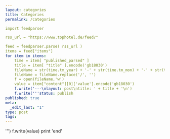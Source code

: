 ```yaml
---
layout: categories
title: Categories
permalink: /categories

import feedparser

rss_url = "https://www.tophotel.de/feed/"

feed = feedparser.parse( rss_url )
items = feed["items"]
for item in items:
    time = item[ "published_parsed" ]
    title = item[ "title" ].encode('gb18030')
    fileName = str(time.tm_year) + '-' + str(time.tm_mon) + '-' + str(time.tm_mday) + '-' + title + '.md'
    fileName = fileName.replace('/', '')
    f = open(fileName,'w')
    value = item["content"][0]['value'].encode('gb18030')
    f.write('---\nlayout: post\ntitle: ' + title + '\n')
    f.write('''status: publish
published: true
meta:
  _edit_last: "1"
type: post
tags:
---
```

''')
    f.write(value)
print 'end'
